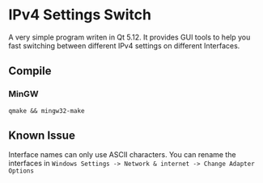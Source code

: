 # IPv4 Settings Switch

A very simple program writen in Qt 5.12. It provides GUI tools to help you fast switching between different IPv4 settings on different Interfaces.

## Compile
### MinGW
```
qmake && mingw32-make 
```

## Known Issue
Interface names can only use ASCII characters. You can rename the interfaces in `Windows Settings -> Network & internet -> Change Adapter Options`


